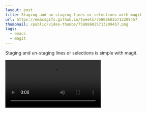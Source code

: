 ```yaml
---
layout: post
title: Staging and un-staging lines or selections with magit
url: https://emacsgifs.github.io/tweets/758086025713299457
thumbnail: /public/video-thumbs/758086025713299457.png
tags:
  - emacs
  - magit
---
```


Staging and un-staging lines or selections is simple with magit.

<video controls autoplay loop>
  <!-- ok the '#' char is going to be a problem ... let's get rid of them from
       all the source and hrefs, and rename the files affected. -->
  <source src="/public/videos/758086025713299457.mp4" type="video/mp4">
    Sorry your browser does not support the video tag, maybe time to upgrade?
</video>
